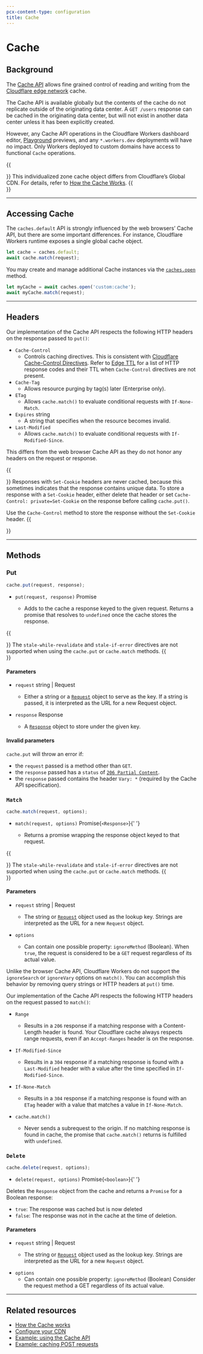 ```yaml
---
pcx-content-type: configuration
title: Cache
---
```


# Cache

## Background

The [Cache API](https://developer.mozilla.org/en-US/docs/Web/API/Cache) allows fine grained control of reading and writing from the [Cloudflare edge network](https://www.cloudflare.com/network/) cache.

The Cache API is available globally but the contents of the cache do not replicate outside of the originating data center. A `GET /users` response can be cached in the originating data center, but will not exist in another data center unless it has been explicitly created.

However, any Cache API operations in the Cloudflare Workers dashboard editor, [Playground](/workers/learning/playground/) previews, and any `*.workers.dev` deployments will have no impact. Only Workers deployed to custom domains have access to functional `Cache` operations.

{{<Aside type="note">}}
This individualized zone cache object differs from Cloudflare’s Global CDN. For details, refer to [How the Cache Works](/workers/learning/how-the-cache-works/).
{{</Aside>}}

---

## Accessing Cache

The `caches.default` API is strongly influenced by the web browsers’ Cache API, but there are some important differences. For instance, Cloudflare Workers runtime exposes a single global cache object.

```js
let cache = caches.default;
await cache.match(request);
```

You may create and manage additional Cache instances via the [`caches.open`](https://developer.mozilla.org/en-US/docs/Web/API/CacheStorage/open) method.

```js
let myCache = await caches.open('custom:cache');
await myCache.match(request);
```

---

## Headers

Our implementation of the Cache API respects the following HTTP headers on the response passed to `put()`:

<Definitions>

- `Cache-Control`
  - Controls caching directives. This is consistent with [Cloudflare Cache-Control Directives](/cache/about/cache-control#cache-control-directives). Refer to [Edge TTL](/cache/how-to/configure-cache-status-code#edge-ttl) for a list of HTTP response codes and their TTL when `Cache-Control` directives are not present.
- `Cache-Tag`
  - Allows resource purging by tag(s) later (Enterprise only).
- `ETag`
  - Allows `cache.match()` to evaluate conditional requests with `If-None-Match`.
- `Expires` <Type>string</Type>
  - A string that specifies when the resource becomes invalid.
- `Last-Modified`
  - Allows `cache.match()` to evaluate conditional requests with `If-Modified-Since`.

</Definitions>

This differs from the web browser Cache API as they do not honor any headers on the request or response.

{{<Aside type="note">}}
Responses with `Set-Cookie` headers are never cached, because this sometimes indicates that the response contains unique data. To store a response with a `Set-Cookie` header, either delete that header or set `Cache-Control: private=Set-Cookie` on the response before calling `cache.put()`.

Use the `Cache-Control` method to store the response without the `Set-Cookie` header.
{{</Aside>}}

---

## Methods

### Put

```js
cache.put(request, response);
```

<Definitions>

- <Code>put(request, response)</Code> <Type>Promise</Type>

  - Adds to the cache a response keyed to the given request. Returns a promise that resolves to `undefined` once the cache stores the response.

</Definitions>

{{<Aside type="note">}}
The `stale-while-revalidate` and `stale-if-error` directives are not supported when using the `cache.put` or `cache.match` methods.
{{</Aside>}}

#### Parameters

<Definitions>

- `request` <Type>string</Type> | <TypeLink href="/runtime-apis/request">Request</TypeLink>

  - Either a string or a [`Request`](/workers/runtime-apis/request/) object to serve as the key. If a string is passed, it is interpreted as the URL for a new Request object.

- `response` <TypeLink href="/runtime-apis/response">Response</TypeLink>
  - A [`Response`](/workers/runtime-apis/response/) object to store under the given key.

</Definitions>

#### Invalid parameters

`cache.put` will throw an error if:

- the `request` passed is a method other than `GET`.
- the `response` passed has a `status` of [`206 Partial Content`](https://httpstatuses.com/206).
- the `response` passed contains the header `Vary: *` (required by the Cache API specification).

### `Match`

```js
cache.match(request, options);
```

<Definitions>

- <Code>match(request, options)</Code> <TypeLink href="/runtime-apis/response">
    Promise{`<Response>`}{' '}
  </TypeLink>

  - Returns a promise wrapping the response object keyed to that request.

</Definitions>

{{<Aside type="note">}}
The `stale-while-revalidate` and `stale-if-error` directives are not supported when using the `cache.put` or `cache.match` methods.
{{</Aside>}}

#### Parameters

<Definitions>

- `request` <Type>string</Type> | <TypeLink href="/runtime-apis/request">Request</TypeLink>

  - The string or [`Request`](/workers/runtime-apis/request/) object used as the lookup key. Strings are interpreted as the URL for a new `Request` object.

- `options`
  - Can contain one possible property: `ignoreMethod` (Boolean). When `true`, the request is considered to be a `GET` request regardless of its actual value.

</Definitions>

Unlike the browser Cache API, Cloudflare Workers do not support the `ignoreSearch` or `ignoreVary` options on `match()`. You can accomplish this behavior by removing query strings or HTTP headers at `put()` time.

Our implementation of the Cache API respects the following HTTP headers on the request passed to `match()`:

<Definitions>

- `Range`

  - Results in a `206` response if a matching response with a Content-Length header is found. Your Cloudflare cache always respects range requests, even if an `Accept-Ranges` header is on the response.

- `If-Modified-Since`

  - Results in a `304` response if a matching response is found with a `Last-Modified` header with a value after the time specified in `If-Modified-Since`.

- `If-None-Match`

  - Results in a `304` response if a matching response is found with an `ETag` header with a value that matches a value in `If-None-Match`.

- `cache.match()`
  - Never sends a subrequest to the origin. If no matching response is found in cache, the promise that `cache.match()` returns is fulfilled with `undefined`.

</Definitions>

### `Delete`

```js
cache.delete(request, options);
```

<Definitions>

- <Code>delete(request, options)</Code> <TypeLink href="/runtime-apis/response">
    Promise{`<boolean>`}{' '}
  </TypeLink>

</Definitions>

Deletes the `Response` object from the cache and returns a `Promise` for a Boolean response:

- `true`: The response was cached but is now deleted
- `false`: The response was not in the cache at the time of deletion.

#### Parameters

<Definitions>

- `request` <Type>string</Type> | <TypeLink href="/runtime-apis/request">Request</TypeLink>

  - The string or [`Request`](/workers/runtime-apis/request/) object used as the lookup key. Strings are interpreted as the URL for a new `Request` object.

<!-- What type is this? -->

- `options`
  - Can contain one possible property: `ignoreMethod` (Boolean) Consider the request method a GET regardless of its actual value.

</Definitions>

---

## Related resources

- [How the Cache works](/workers/learning/how-the-cache-works/)
- [Configure your CDN](/workers/tutorials/configure-your-cdn/)
- [Example: using the Cache API](/workers/examples/cache-api/)
- [Example: caching POST requests](/workers/examples/cache-post-request/)
